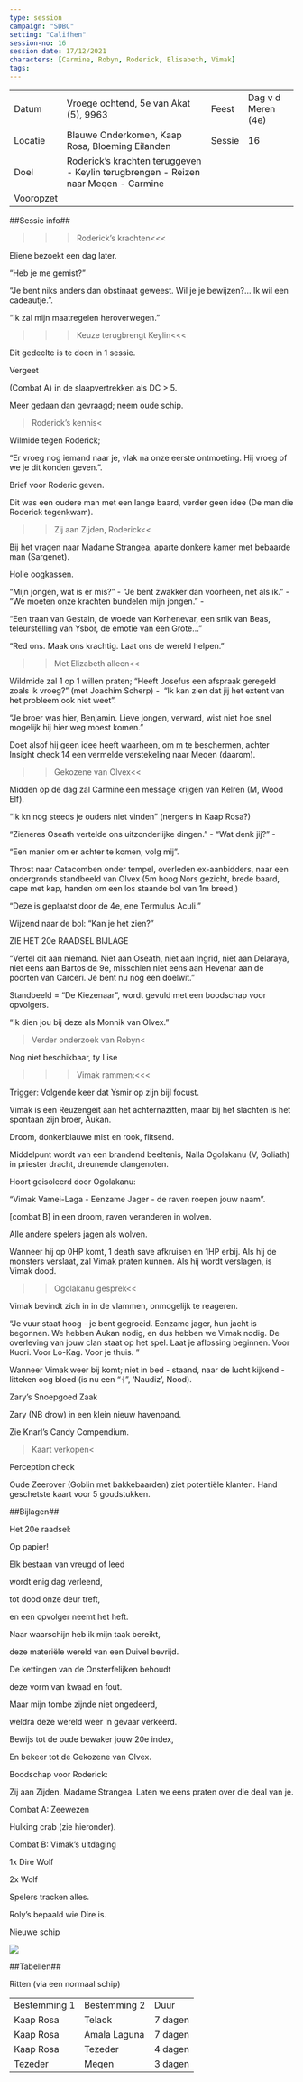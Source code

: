 ```yaml
---
type: session
campaign: "SDBC"
setting: "Califhen"
session-no: 16
session date: 17/12/2021
characters: [Carmine, Robyn, Roderick, Elisabeth, Vimak]
tags:
---
```

|   |   |   |   |
|---|---|---|---|
|Datum|Vroege ochtend, 5e van Akat (5), 9963|Feest|Dag v d Meren (4e)|
|Locatie|Blauwe Onderkomen, Kaap Rosa, Bloeming Eilanden|Sessie|16|
|Doel|Roderick’s krachten teruggeven - Keylin terugbrengen - Reizen naar Meqen - Carmine|   |   |
|Vooropzet||   |   |

  
  
  

##Sessie info##

>>>Roderick’s krachten<<<

Eliene bezoekt een dag later.

“Heb je me gemist?”

“Je bent niks anders dan obstinaat geweest. Wil je je bewijzen?... Ik wil een cadeautje.”.

“Ik zal mijn maatregelen heroverwegen.”

  

>>>Keuze terugbrengt Keylin<<<

Dit gedeelte is te doen in 1 sessie.

Vergeet  

(Combat A) in de slaapvertrekken als DC > 5.

Meer gedaan dan gevraagd; neem oude schip.

  

>Roderick’s kennis<

Wilmide tegen Roderick;

“Er vroeg nog iemand naar je, vlak na onze eerste ontmoeting. Hij vroeg of we je dit konden geven.”.

Brief voor Roderic geven.

Dit was een oudere man met een lange baard, verder geen idee (De man die Roderick tegenkwam).

  

>>Zij aan Zijden, Roderick<<

Bij het vragen naar Madame Strangea, aparte donkere kamer met bebaarde man (Sargenet).

Holle oogkassen.

“Mijn jongen, wat is er mis?” - “Je bent zwakker dan voorheen, net als ik.” - “We moeten onze krachten bundelen mijn jongen.” - 

“Een traan van Gestain, de woede van Korhenevar, een snik van Beas, teleurstelling van Ysbor, de emotie van een Grote…”

“Red ons. Maak ons krachtig. Laat ons de wereld helpen.”

  

>>Met Elizabeth alleen<<

Wildmide zal 1 op 1 willen praten; “Heeft Josefus een afspraak geregeld zoals ik vroeg?” (met Joachim Scherp) -  “Ik kan zien dat jij het extent van het probleem ook niet weet”. 

“Je broer was hier, Benjamin. Lieve jongen, verward, wist niet hoe snel mogelijk hij hier weg moest komen.”

Doet alsof hij geen idee heeft waarheen, om m te beschermen, achter Insight check 14 een vermelde verstekeling naar Meqen (daarom).

  

>>Gekozene van Olvex<<

Midden op de dag zal Carmine een message krijgen van Kelren (M, Wood Elf).

“Ik kn nog steeds je ouders niet vinden” (nergens in Kaap Rosa?)

“Zieneres Oseath vertelde ons uitzonderlijke dingen.” - “Wat denk jij?” - 

“Een manier om er achter te komen, volg mij”.

  

Throst naar Catacomben onder tempel, overleden ex-aanbidders, naar een ondergronds standbeeld van Olvex (5m hoog Nors gezicht, brede baard, cape met kap, handen om een los staande bol van 1m breed,)

“Deze is geplaatst door de 4e, ene Termulus Aculi.”

Wijzend naar de bol: “Kan je het zien?”

ZIE HET 20e RAADSEL BIJLAGE

  

“Vertel dit aan niemand. Niet aan Oseath, niet aan Ingrid, niet aan Delaraya, niet eens aan Bartos de 9e, misschien niet eens aan Hevenar aan de poorten van Carceri. Je bent nu nog een doelwit.”

Standbeeld = “De Kiezenaar”, wordt gevuld met een boodschap voor opvolgers.

“Ik dien jou bij deze als Monnik van Olvex.”

  

>Verder onderzoek van Robyn<

Nog niet beschikbaar, ty Lise

  

>>>Vimak rammen:<<<

Trigger: Volgende keer dat Ysmir op zijn bijl focust.

  

Vimak is een Reuzengeit aan het achternazitten, maar bij het slachten is het spontaan zijn broer, Aukan.

Droom, donkerblauwe mist en rook, flitsend.

Middelpunt wordt van een brandend beeltenis, Nalla Ogolakanu (V, Goliath) in priester dracht, dreunende clangenoten. 

Hoort geisoleerd door Ogolakanu: 

“Vimak Vamei-Laga - Eenzame Jager - de raven roepen jouw naam”.

  

[combat B] in een droom, raven veranderen in wolven.

Alle andere spelers jagen als wolven.

  

Wanneer hij op 0HP komt, 1 death save afkruisen en 1HP erbij. Als hij de monsters verslaat, zal Vimak praten kunnen. Als hij wordt verslagen, is Vimak dood.

  

>>Ogolakanu gesprek<<

Vimak bevindt zich in in de vlammen, onmogelijk te reageren.

“Je vuur staat hoog - je bent gegroeid. Eenzame jager, hun jacht is begonnen. We hebben Aukan nodig, en dus hebben we Vimak nodig. De overleving van jouw clan staat op het spel. Laat je aflossing beginnen. Voor Kuori. Voor Lo-Kag. Voor je thuis. ”

  

Wanneer Vimak weer bij komt; niet in bed - staand, naar de lucht kijkend - litteken oog bloed (is nu een “ᚾ”, ‘Naudiz’, Nood).

  

Zary’s Snoepgoed Zaak

Zary (NB drow) in een klein nieuw havenpand.

Zie Knarl’s Candy Compendium.

  

>Kaart verkopen<

Perception check

Oude Zeerover (Goblin met bakkebaarden) ziet potentiële klanten. Hand geschetste kaart voor 5 goudstukken.

  

##Bijlagen##

Het 20e raadsel:

Op papier!

  

Elk bestaan van vreugd of leed

wordt enig dag verleend,

tot dood onze deur treft,

en een opvolger neemt het heft.

  

Naar waarschijn heb ik mijn taak bereikt,

deze materiële wereld van een Duivel bevrijd.

De kettingen van de Onsterfelijken behoudt

deze vorm van kwaad en fout.

  

Maar mijn tombe zijnde niet ongedeerd,

weldra deze wereld weer in gevaar verkeerd.

Bewijs tot de oude bewaker jouw 20e index,

En bekeer tot de Gekozene van Olvex.

  

Boodschap voor Roderick:

Zij aan Zijden. Madame Strangea. Laten we eens praten over die deal van je.

  

Combat A: Zeewezen

Hulking crab (zie hieronder).

  

Combat B: Vimak’s uitdaging

1x Dire Wolf

2x Wolf

Spelers tracken alles.

Roly’s bepaald wie Dire is.

  
  
  
  
  
  
  
  
  
  
  
  
  
  
  
  
  
  
  
  
  

Nieuwe schip

![](https://lh3.googleusercontent.com/dveoaxPY9Ps5f65vRzlCYadEJBl5BNTzG50NnEL63dVQacZDkWn7PvIEfLBIZJIC5v27cxnG7K6IOCGe7sIR9Ollyi2IeO0wQwSR4EfurVv07g8MUw7rE1WMiNx_WJ9ZCRXY7P0UsiMQ7z9RBE6J)

  

##Tabellen##

Ritten (via een normaal schip)

|   |   |   |
|---|---|---|
|Bestemming 1|Bestemming 2|Duur|
|Kaap Rosa|Telack|7 dagen|
|Kaap Rosa|Amala Laguna|7 dagen|
|Kaap Rosa|Tezeder|4 dagen|
|Tezeder|Meqen|3 dagen|